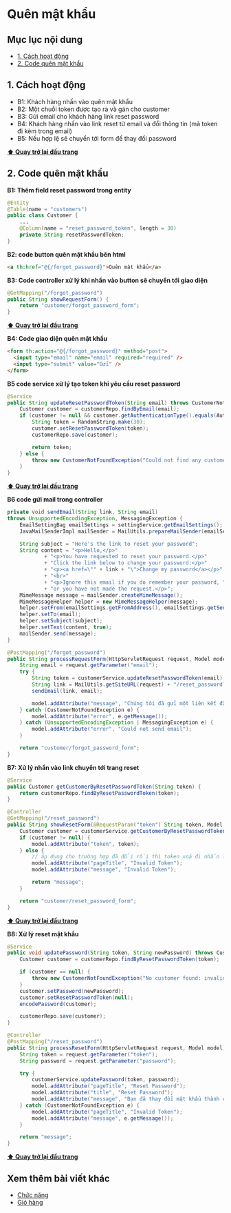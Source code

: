 # Quên mật khẩu

## Mục lục nội dung

- [1. Cách hoạt động](#1-cách-hoạt-động)
- [2. Code quên mật khẩu](#2-code-quên-mật-khẩu)

## 1. Cách hoạt động

- B1: Khách hàng nhấn vào quên mật khẩu
- B2: Một chuỗi token được tạo ra và gán cho customer
- B3: Gửi email cho khách hàng link reset password
- B4: Khách hàng nhấn vào link reset từ email và đổi thông tin (mã token đi kèm trong email)
- B5: Nếu hợp lệ sẽ chuyển tới form để thay đổi password

**[⬆ Quay trở lại đầu trang](#mục-lục-nội-dung)** 

## 2. Code quên mật khẩu

**B1: Thêm field reset password trong entity**

```java
@Entity
@Table(name = "customers")
public class Customer {
    ...
    @Column(name = "reset_password_token", length = 30)
    private String resetPasswordToken;
}
```

**B2: code button quên mật khẩu bên html**

```html
<a th:href="@{/forgot_password}">Quên mật khẩu</a>
```

**B3: Code controller xử lý khi nhấn vào button sẽ chuyển tới giao diện**

```java
@GetMapping("/forgot_password")
public String showRequestForm() {
    return "customer/forgot_password_form";
}
```

**[⬆ Quay trở lại đầu trang](#mục-lục-nội-dung)**

**B4: Code giao diện quên mật khẩu**

```html
<form th:action="@{/forgot_password}" method="post">
  <input type="email" name="email" required="required" />
  <input type="submit" value="Gửi" />
</form>
```

**B5 code service xử lý tạo token khi yêu cầu reset password**

```java
@Service
public String updateResetPasswordToken(String email) throws CustomerNotFoundException {
    Customer customer = customerRepo.findByEmail(email);
    if (customer != null && customer.getAuthenticationType().equals(AuthenticationType.DATABASE)) {
        String token = RandomString.make(30);
        customer.setResetPasswordToken(token);
        customerRepo.save(customer);

        return token;
    } else {
        throw new CustomerNotFoundException("Could not find any customer with the email " + email);
    }
}
```

**[⬆ Quay trở lại đầu trang](#mục-lục-nội-dung)**

**B6 code gửi mail trong controller**

```java
private void sendEmail(String link, String email) 
throws UnsupportedEncodingException, MessagingException {
    EmailSettingBag emailSettings = settingService.getEmailSettings();
    JavaMailSenderImpl mailSender = MailUtils.prepareMailSender(emailSettings);

    String subject = "Here's the link to reset your password";
    String content = "<p>Hello,</p>"
            + "<p>You have requested to reset your password.</p>"
            + "Click the link below to change your password:</p>"
            + "<p><a href=\"" + link + "\">Change my password</a></p>"
            + "<br>"
            + "<p>Ignore this email if you do remember your password, "
            + "or you have not made the request.</p>";
    MimeMessage message = mailSender.createMimeMessage();
    MimeMessageHelper helper = new MimeMessageHelper(message);
    helper.setFrom(emailSettings.getFromAddress(), emailSettings.getSenderName());
    helper.setTo(email);
    helper.setSubject(subject);
    helper.setText(content, true);
    mailSender.send(message);
}

@PostMapping("/forgot_password")
public String processRequestForm(HttpServletRequest request, Model model) {
    String email = request.getParameter("email");
    try {
        String token = customerService.updateResetPasswordToken(email);
        String link = MailUtils.getSiteURL(request) + "/reset_password?token=" + token;
        sendEmail(link, email);

        model.addAttribute("message", "Chúng tôi đã gửi một liên kết đặt lại mật khẩu đến email của bạn. Vui lòng kiểm tra.");
    } catch (CustomerNotFoundException e) {
        model.addAttribute("error", e.getMessage());
    } catch (UnsupportedEncodingException | MessagingException e) {
        model.addAttribute("error", "Could not send email");
    }

    return "customer/forgot_password_form";
}
```

**B7: Xử lý nhấn vào link chuyển tới trang reset**

```java
@Service
public Customer getCustomerByResetPasswordToken(String token) {
    return customerRepo.findByResetPasswordToken(token);
}

@Controller 
@GetMapping("/reset_password")
public String showResetForm(@RequestParam("token") String token, Model model) {
    Customer customer = customerService.getCustomerByResetPasswordToken(token);
    if (customer != null) {
        model.addAttribute("token", token);
    } else {
        // áp dụng cho trường hợp đã đổi rồi thì token xoá đi nhấn lại sẽ không được
        model.addAttribute("pageTitle", "Invalid Token");
        model.addAttribute("message", "Invalid Token");

        return "message";
    }

    return "customer/reset_password_form";
}
```

**[⬆ Quay trở lại đầu trang](#mục-lục-nội-dung)**

**B8: Xử lý reset mật khẩu**

```java
@Service
public void updatePassword(String token, String newPassword) throws CustomerNotFoundException {
    Customer customer = customerRepo.findByResetPasswordToken(token);

    if (customer == null) {
        throw new CustomerNotFoundException("No customer found: invalid token");
    }
    customer.setPassword(newPassword);
    customer.setResetPasswordToken(null);
    encodePassword(customer);

    customerRepo.save(customer);
}

@Controller
@PostMapping("/reset_password")
public String processResetForm(HttpServletRequest request, Model model) {
    String token = request.getParameter("token");
    String password = request.getParameter("password");

    try {
        customerService.updatePassword(token, password);
        model.addAttribute("pageTitle", "Reset Password");
        model.addAttribute("title", "Reset Password");
        model.addAttribute("message", "Bạn đã thay đổi mật khẩu thành công.");
    } catch (CustomerNotFoundException e) {
        model.addAttribute("pageTitle", "Invalid Token");
        model.addAttribute("message", e.getMessage());
    }

    return "message";
}
```

**[⬆ Quay trở lại đầu trang](#mục-lục-nội-dung)**

## Xem thêm bài viết khác

- [Chức năng](Day011.md)
- [Giỏ hàng](Day037.md)
